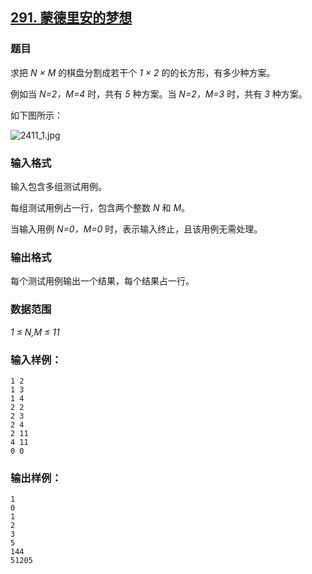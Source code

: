 ## [291. 蒙德里安的梦想](https://www.acwing.com/problem/content/293/)

### 题目

求把 *N × M* 的棋盘分割成若干个 *1 × 2* 的的长方形，有多少种方案。

例如当 *N=2，M=4* 时，共有 *5* 种方案。当 *N=2，M=3* 时，共有 *3* 种方案。

如下图所示：

 ![2411_1.jpg](/media/article/image/2019/01/26/19_4dd1644c20-2411_1.jpg)

### 输入格式

输入包含多组测试用例。

每组测试用例占一行，包含两个整数 *N* 和 *M*。

当输入用例 *N=0，M=0* 时，表示输入终止，且该用例无需处理。

### 输出格式

每个测试用例输出一个结果，每个结果占一行。

### 数据范围

*1 ≤ N,M ≤ 11*

### 输入样例：

```
1 2
1 3
1 4
2 2
2 3
2 4
2 11
4 11
0 0
```

### 输出样例：

```
1
0
1
2
3
5
144
51205
```
